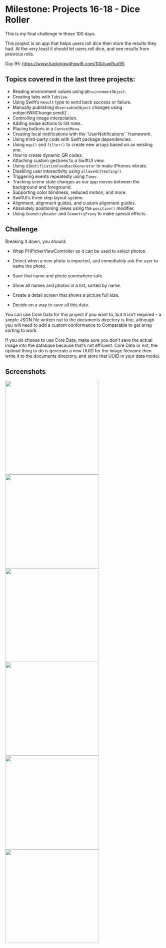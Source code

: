 # Milestone: Projects 16-18 - Dice Roller

This is my final challenge in these 100 days.

This project is an app that helps users roll dice then store the results they had. At the very least it should let users roll dice, and see results from previous rolls. 

Day 95: https://www.hackingwithswift.com/100/swiftui/95

## Topics covered in the last three projects:

- Reading environment values using `@EnvironmentObject`.
- Creating tabs with `TabView`.
- Using Swift’s `Result` type to send back success or failure.
- Manually publishing `ObservableObject` changes using oobjectWillChange.send()`.
- Controlling image interpolation.
- Adding swipe actions to list rows.
- Placing buttons in a `ContextMenu`.
- Creating local notifications with the `UserNotifications`` framework.
- Using third-party code with Swift package dependencies.
- Using `map()` and `filter()` to create new arrays based on an existing one.
- How to create dynamic QR codes.
- Attaching custom gestures to a SwiftUI view.
- Using `UINotificationFeedbackGenerator` to make iPhones vibrate.
- Disabling user interactivity using `allowsHitTesting()`.
- Triggering events repeatedly using `Timer`.
- Tracking scene state changes as our app moves between the background and foreground.
- Supporting color blindness, reduced motion, and more.
- SwiftUI’s three step layout system.
- Alignment, alignment guides, and custom alignment guides.
- Absolutely positioning views using the `position()` modifier.
- Using `GeometryReader` and `GeometryProxy` to make special effects.

## Challenge

Breaking it down, you should:

- Wrap PHPickerViewController so it can be used to select photos.

- Detect when a new photo is imported, and immediately ask the user to name the photo.

- Save that name and photo somewhere safe.

- Show all names and photos in a list, sorted by name.

- Create a detail screen that shows a picture full size.

- Decide on a way to save all this data.

You can use Core Data for this project if you want to, but it isn’t required – a simple JSON file written out to the documents directory
is fine, although you will need to add a custom conformance to Comparable to get array sorting to work.

If you do choose to use Core Data, make sure you don’t save the actual image into the database because that’s not efficient. Core Data or 
not, the optimal thing to do is generate a new UUID for the image filename then write it to the documents directory, and store that UUID in
your data model.

## Screenshots

<img src="Screenshots/Screenshot 1.png" width="300"/> <img src="Screenshots/Screenshot 2.png" width="300"/> 
<img src="Screenshots/Screenshot 3.png" width="300"/> <img src="Screenshots/Screenshot 4.png" width="300"/>
<img src="Screenshots/Screenshot 5.png" width="300"/> <img src="Screenshots/Screenshot 6.png" width="300"/>
